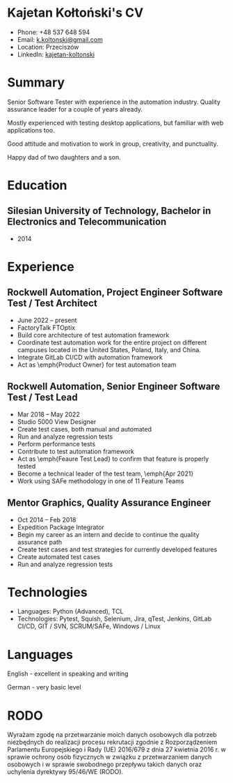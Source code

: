 # Kajetan Kołtoński's CV

- Phone: +48 537 648 594
- Email: [k.koltonski@gmail.com](mailto:k.koltonski@gmail.com)
- Location: Przeciszów
- LinkedIn: [kajetan-koltonski](https://linkedin.com/in/kajetan-koltonski)


# Summary

Senior Software Tester with experience in the automation industry. Quality assurance leader for a couple of years already.

Mostly experienced with testing desktop applications, but familiar with web applications too.

Good attitude and motivation to work in group, creativity, and punctuality.

Happy dad of two daughters and a son.

# Education

## Silesian University of Technology, Bachelor in Electronics and Telecommunication

- 2014

# Experience

## Rockwell Automation, Project Engineer Software Test / Test Architect

- June 2022 – present
- FactoryTalk FTOptix
- Build core architecture of test automation framework
- Coordinate test automation work for the entire project on different campuses located in the United States, Poland, Italy, and China.
- Integrate GitLab CI/CD with automation framework
- Act as \emph{Product Owner} for test automation team

## Rockwell Automation, Senior Engineer Software Test / Test Lead

- Mar 2018 – May 2022
- Studio 5000 View Designer
- Create test cases, both manual and automated
- Run and analyze regression tests
- Perform performance tests
- Contribute to test automation framework
- Act as \emph{Feaure Test Lead} to confirm that feature is properly tested
- Become a technical leader of the test team, \emph{Apr 2021}
- Work using SAFe methodology in one of 11 Feature Teams

## Mentor Graphics, Quality Assurance Engineer

- Oct 2014 – Feb 2018
- Expedition Package Integrator
- Begin my career as an intern and decide to continue the quality assurance path
- Create test cases and test strategies for currently developed features
- Create automated test cases
- Run and analyze regression tests

# Technologies

- Languages: Python (Advanced), TCL
- Technologies: Pytest, Squish, Selenium, Jira, qTest, Jenkins, GitLab CI/CD, GIT / SVN, SCRUM/SAFe, Windows / Linux
# Languages

English - excellent in speaking and writing

German - very basic level

# RODO

Wyrażam zgodę na przetwarzanie moich danych osobowych dla potrzeb niezbędnych do realizacji procesu rekrutacji zgodnie z Rozporządzeniem Parlamentu Europejskiego i Rady (UE) 2016/679 z dnia 27 kwietnia 2016 r. w sprawie ochrony osób fizycznych w związku z przetwarzaniem danych osobowych i w sprawie swobodnego przepływu takich danych oraz uchylenia dyrektywy 95/46/WE (RODO).

